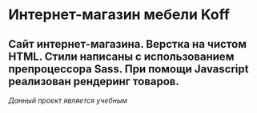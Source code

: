 # Интернет-магазин мебели Koff

Сайт интернет-магазина. Верстка на чистом HTML. Стили написаны с использованием препроцессора Sass.
При помощи Javascript реализован рендеринг товаров.
---
*Данный проект является учебным*
